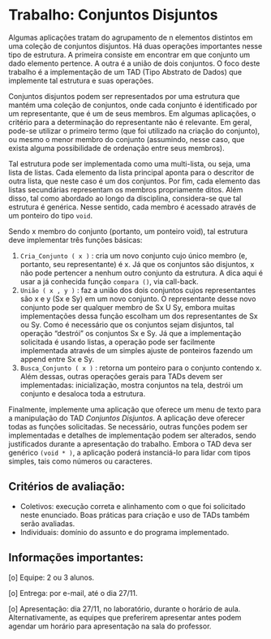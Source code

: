 # Trabalho: Conjuntos Disjuntos

Algumas aplicações tratam do agrupamento de n elementos distintos em uma coleção de conjuntos disjuntos. Há duas operações importantes nesse tipo de estrutura. A primeira consiste em encontrar em que conjunto um dado elemento pertence. A outra é a união de dois conjuntos. O foco deste trabalho é a implementação de um TAD (Tipo Abstrato de Dados) que implemente tal estrutura e suas operações.

Conjuntos disjuntos podem ser representados por uma estrutura que mantém uma coleção de conjuntos, onde cada conjunto é identificado por um representante, que é um de seus membros. Em algumas aplicações, o critério para a determinação do representante não é relevante. Em geral, pode-se utilizar o primeiro termo (que foi utilizado na criação do conjunto), ou mesmo o menor membro do conjunto
(assumindo, nesse caso, que exista alguma possibilidade de ordenação entre seus membros).

Tal estrutura pode ser implementada como uma multi-lista, ou seja, uma lista de listas. Cada elemento da lista principal aponta para o descritor de outra lista, que neste caso é um dos conjuntos. Por fim, cada elemento das listas secundárias representam os membros propriamente ditos. Além disso, tal como abordado ao longo da disciplina, considera-se que tal estrutura é genérica. Nesse sentido, cada membro é acessado através de um ponteiro do tipo ```void```.

Sendo x membro do conjunto (portanto, um ponteiro void), tal estrutura deve implementar três funções básicas:
1. ```Cria_Conjunto ( x )``` : cria um novo conjunto cujo único membro (e, portanto, seu representante) é x. Já que os conjuntos são disjuntos, x não pode pertencer a nenhum outro conjunto da estrutura. A dica aqui é usar a já conhecida função ```compara ()```, via call-back.
2. ```União ( x , y )``` : faz a união dos dois conjuntos cujos representantes são x e y (Sx e Sy) em um novo conjunto. O representante desse novo conjunto pode ser qualquer membro de Sx U Sy, embora muitas implementações dessa função escolham um dos representantes de Sx ou Sy. Como é necessário que os conjuntos sejam disjuntos, tal operação “destrói” os conjuntos Sx e Sy. Já que a implementação solicitada é usando listas, a operação pode ser facilmente implementada através de um simples ajuste de ponteiros fazendo um append
entre Sx e Sy.
3. ```Busca_Conjunto ( x )``` : retorna um ponteiro para o conjunto contendo x. Além dessas, outras operações gerais para TADs devem ser implementadas: inicialização, mostra conjuntos na tela, destrói um conjunto e desaloca toda a estrutura.

Finalmente, implemente uma aplicação que oferece um menu de texto para a manipulação do TAD *Conjuntos Disjuntos*. A aplicação deve oferecer todas as funções solicitadas. Se necessário, outras funções podem ser implementadas e detalhes de implementação podem ser alterados, sendo justificados durante a apresentação do trabalho. Embora o TAD deva ser genérico ```(void * )```, a aplicação poderá instanciá-lo para lidar com tipos simples, tais como números ou caracteres.

## Critérios de avaliação:
* Coletivos: execução correta e alinhamento com o que foi solicitado neste enunciado. Boas práticas para criação e uso de TADs também serão avaliadas.
* Individuais: domínio do assunto e do programa implementado.

## Informações importantes:
[o] Equipe: 2 ou 3 alunos.

[o] Entrega: por e-mail, até o dia 27/11.

[o] Apresentação: dia 27/11, no laboratório, durante o horário de aula. Alternativamente, as equipes que preferirem apresentar antes podem agendar um horário para apresentação na sala do professor.
